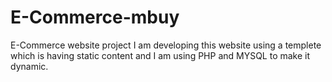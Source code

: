 # E-Commerce-mbuy
E-Commerce website project
I am developing this website using a templete which is having static content and I am using PHP and MYSQL to make it dynamic.
